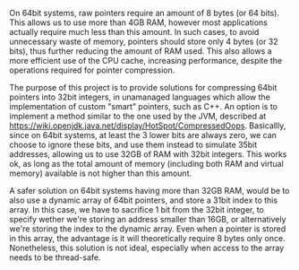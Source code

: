 On 64bit systems, raw pointers require an amount of 8 bytes (or 64 bits). This allows us to use more than 4GB RAM, however most applications actually require much less than this amount. In such cases, to avoid unnecessary waste of memory, pointers should store only 4 bytes (or 32 bits), thus further reducing the amount of RAM used. This also allows a more efficient use of the CPU cache, increasing performance, despite the operations required for pointer compression.

The purpose of this project is to provide solutions for compressing 64bit pointers into 32bit integers, in unamanaged languages which allow the implementation of custom "smart" pointers, such as C++. An option is to implement a method similar to the one used by the JVM, described at https://wiki.openjdk.java.net/display/HotSpot/CompressedOops. Basicallly, since on 64bit systems, at least the 3 lower bits are always zero, we can choose to ignore these bits, and use them instead to simulate 35bit addresses, allowing us to use 32GB of RAM with 32bit integers. This works ok, as long as the total amount of memory (including both RAM and virtual memory) available is not higher than this amount.

A safer solution on 64bit systems having more than 32GB RAM, would be to also use a dynamic array of 64bit pointers, and store a 31bit index to this array. In this case, we have to sacrifice 1 bit from the 32bit integer, to specify wether we're storing an address smaller than 16GB, or alternatively we're storing the index to the dynamic array. Even when a pointer is stored in this array, the advantage is it will theoretically require 8 bytes only once. Nonetheless, this solution is not ideal, especially when access to the array needs to be thread-safe.
